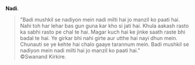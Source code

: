 **Nadi**.

> "Badi mushkil se nadiyon mein nadi milti hai jo manzil ko paati hai. Nahi toh har lehar bas gun guna kar kho si jati hai. Khula aakash rasto ka sabhi rasto pe chal te hai. Magar kuch hai ke jinke saath raste bhi badal te hai. Ye girkar bhi nahi girte aur utthe hai nayi dhun mein. Chunauti se ye kehte hai chalo gaaye tarannum mein. Badi mushkil se nadiyon mein nadi milti hai jo manzil ko paati hai."  
> ©Swanand Kirkire.

